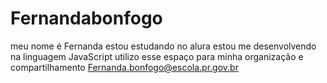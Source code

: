 # Fernandabonfogo
meu nome é Fernanda
estou estudando no alura
estou me desenvolvendo na linguagem JavaScript
utilizo esse espaço para minha organização e compartilhamento 
Fernanda.bonfogo@escola.pr.gov.br 
